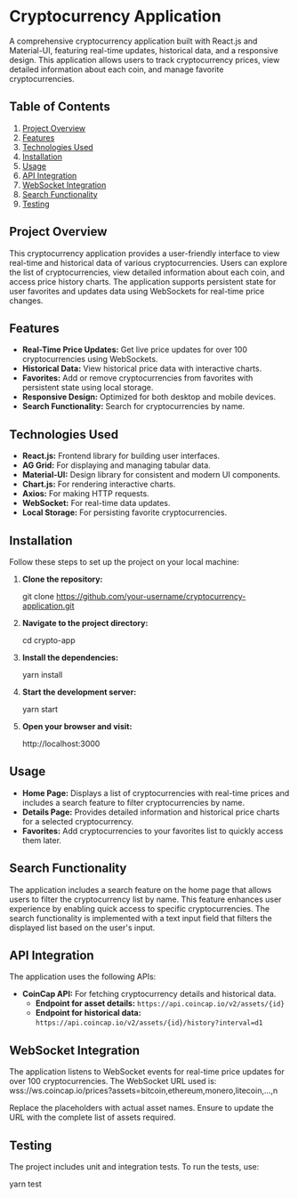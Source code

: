 # Cryptocurrency Application

A comprehensive cryptocurrency application built with React.js and Material-UI, featuring real-time updates, historical data, and a responsive design. This application allows users to track cryptocurrency prices, view detailed information about each coin, and manage favorite cryptocurrencies.

## Table of Contents

1. [Project Overview](#project-overview)
2. [Features](#features)
3. [Technologies Used](#technologies-used)
4. [Installation](#installation)
5. [Usage](#usage)
6. [API Integration](#api-integration)
7. [WebSocket Integration](#websocket-integration)
8. [Search Functionality](#search-functionality)
9. [Testing](#testing)

## Project Overview

This cryptocurrency application provides a user-friendly interface to view real-time and historical data of various cryptocurrencies. Users can explore the list of cryptocurrencies, view detailed information about each coin, and access price history charts. The application supports persistent state for user favorites and updates data using WebSockets for real-time price changes.

## Features

- **Real-Time Price Updates:** Get live price updates for over 100 cryptocurrencies using WebSockets.
- **Historical Data:** View historical price data with interactive charts.
- **Favorites:** Add or remove cryptocurrencies from favorites with persistent state using local storage.
- **Responsive Design:** Optimized for both desktop and mobile devices.
- **Search Functionality:** Search for cryptocurrencies by name.

## Technologies Used

- **React.js:** Frontend library for building user interfaces.
- **AG Grid:** For displaying and managing tabular data.
- **Material-UI:** Design library for consistent and modern UI components.
- **Chart.js:** For rendering interactive charts.
- **Axios:** For making HTTP requests.
- **WebSocket:** For real-time data updates.
- **Local Storage:** For persisting favorite cryptocurrencies.

## Installation

Follow these steps to set up the project on your local machine:

1. **Clone the repository:**

   git clone https://github.com/your-username/cryptocurrency-application.git

2. **Navigate to the project directory:**

   cd crypto-app

3. **Install the dependencies:**

   yarn install

4. **Start the development server:**

   yarn start

5. **Open your browser and visit:**

   http://localhost:3000

## Usage

- **Home Page:** Displays a list of cryptocurrencies with real-time prices and includes a search feature to filter cryptocurrencies by name.
- **Details Page:** Provides detailed information and historical price charts for a selected cryptocurrency.
- **Favorites:** Add cryptocurrencies to your favorites list to quickly access them later.

## Search Functionality

The application includes a search feature on the home page that allows users to filter the cryptocurrency list by name. This feature enhances user experience by enabling quick access to specific cryptocurrencies. The search functionality is implemented with a text input field that filters the displayed list based on the user's input.

## API Integration

The application uses the following APIs:

- **CoinCap API:** For fetching cryptocurrency details and historical data.
  - **Endpoint for asset details:** `https://api.coincap.io/v2/assets/{id}`
  - **Endpoint for historical data:** `https://api.coincap.io/v2/assets/{id}/history?interval=d1`

## WebSocket Integration

The application listens to WebSocket events for real-time price updates for over 100 cryptocurrencies. The WebSocket URL used is: wss://ws.coincap.io/prices?assets=bitcoin,ethereum,monero,litecoin,...,n

Replace the placeholders with actual asset names. Ensure to update the URL with the complete list of assets required.

## Testing

The project includes unit and integration tests. To run the tests, use:

yarn test
